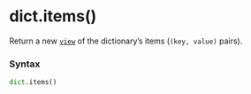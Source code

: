 # dict.items()

Return a new [`view`](/built-in-types/dict/view.md) of the dictionary’s items (`(key, value)` pairs).

### Syntax

```python
dict.items()
```
